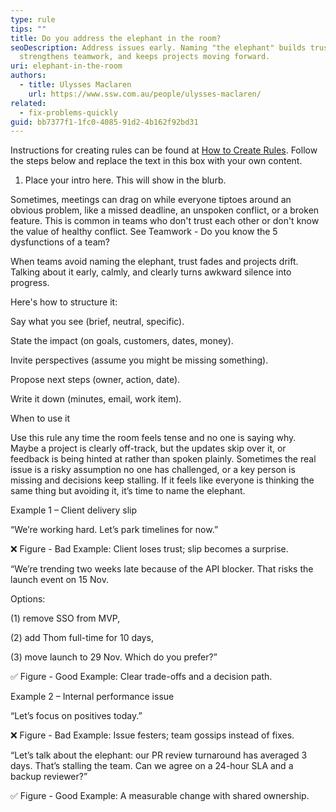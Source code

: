 ```yaml
---
type: rule
tips: ""
title: Do you address the elephant in the room?
seoDescription: Address issues early. Naming "the elephant" builds trust,
  strengthens teamwork, and keeps projects moving forward.
uri: elephant-in-the-room
authors:
  - title: Ulysses Maclaren
    url: https://www.ssw.com.au/people/ulysses-maclaren/
related:
  - fix-problems-quickly
guid: bb7377f1-1fc0-4085-91d2-4b162f92bd31
---
```

Instructions for creating rules can be found at [How to Create Rules](https://github.com/SSWConsulting/SSW.Rules.Content/wiki/How-to-Create-Rules). Follow the steps below and replace the text in this box with your own content.

1. Place your intro here. This will show in the blurb.
           

<!--endintro-->

Sometimes, meetings can drag on while everyone tiptoes around an obvious problem, like a missed deadline, an unspoken conflict, or a broken feature. This is common in teams who don't trust each other or don't know the value of healthy conflict. See Teamwork - Do you know the 5 dysfunctions of a team?

 

When teams avoid naming the elephant, trust fades and projects drift. Talking about it early, calmly, and clearly turns awkward silence into progress.

 

Here's how to structure it:

Say what you see (brief, neutral, specific).

State the impact (on goals, customers, dates, money).

Invite perspectives (assume you might be missing something).

Propose next steps (owner, action, date).

Write it down (minutes, email, work item).

 

When to use it

Use this rule any time the room feels tense and no one is saying why. Maybe a project is clearly off-track, but the updates skip over it, or feedback is being hinted at rather than spoken plainly. Sometimes the real issue is a risky assumption no one has challenged, or a key person is missing and decisions keep stalling. If it feels like everyone is thinking the same thing but avoiding it, it’s time to name the elephant.

 

Example 1 – Client delivery slip

“We’re working hard. Let’s park timelines for now.”

❌ Figure - Bad Example: Client loses trust; slip becomes a surprise.

 

“We’re trending two weeks late because of the API blocker. That risks the launch event on 15 Nov.

Options:

(1) remove SSO from MVP,

(2) add Thom full-time for 10 days,

(3) move launch to 29 Nov. Which do you prefer?”

✅ Figure - Good Example: Clear trade-offs and a decision path.

 

Example 2 – Internal performance issue

“Let’s focus on positives today.”

❌ Figure - Bad Example: Issue festers; team gossips instead of fixes.

 

“Let’s talk about the elephant: our PR review turnaround has averaged 3 days. That’s stalling the team. Can we agree on a 24-hour SLA and a backup reviewer?”

✅ Figure - Good Example: A measurable change with shared ownership.
